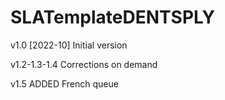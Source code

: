 # SLATemplateDENTSPLY

v1.0 [2022-10]
Initial version

v1.2-1.3-1.4
Corrections on demand

v1.5
ADDED French queue

